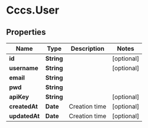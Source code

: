 # Cccs.User

## Properties
Name | Type | Description | Notes
------------ | ------------- | ------------- | -------------
**id** | **String** |  | [optional] 
**username** | **String** |  | [optional] 
**email** | **String** |  | 
**pwd** | **String** |  | 
**apiKey** | **String** |  | [optional] 
**createdAt** | **Date** | Creation time | [optional] 
**updatedAt** | **Date** | Creation time | [optional] 


